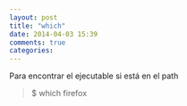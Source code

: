```yaml
---
layout: post
title: "which"
date: 2014-04-03 15:39
comments: true
categories: 
---
```

Para encontrar el ejecutable si está en el path

>$ which firefox

